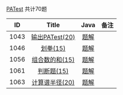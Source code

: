 
[PATest](https://www.patest.cn/contests/pat-b-practise)
共计70题


|  ID  | Title                               |                Java                | 备注                       |
| :--: | :----------------------------------: | :--------------------------------------: | :-----------------------: |
| 1043 |   [输出PATest(20)](https://www.patest.cn/contests/pat-b-practise/1043)                    | [题解](https://github.com/ccccqyc/Algorithm/blob/master/PAT/BasicLevel/P1046.java) |                    |
| 1046 |   [划拳(15)](https://www.patest.cn/contests/pat-b-practise/1046)                       | [题解](https://github.com/ccccqyc/Algorithm/blob/master/PAT/BasicLevel/P1046.java) |                    |
| 1056 |  [组合数的和(15)](https://www.patest.cn/contests/pat-b-practise/1056)                      | [题解](https://github.com/ccccqyc/Algorithm/blob/master/PAT/BasicLevel/P1056.java) |                    |
| 1061 |  [判断题(15)](https://www.patest.cn/contests/pat-b-practise/1061)                      | [题解](https://github.com/ccccqyc/Algorithm/blob/master/PAT/BasicLevel/P1061.java) |                    |
| 1063 |  [计算谱半径(20)](https://www.patest.cn/contests/pat-b-practise/1063)                      | [题解](https://github.com/ccccqyc/Algorithm/blob/master/PAT/BasicLevel/P1063.java) |                    |


